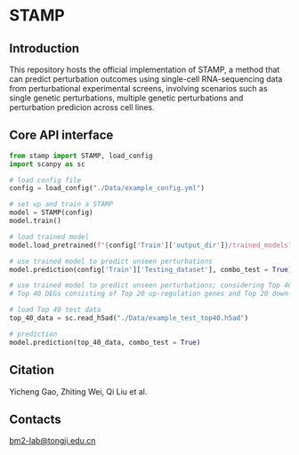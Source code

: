 # STAMP
## Introduction 
This repository hosts the official implementation of STAMP, a method that can predict perturbation outcomes using single-cell RNA-sequencing data from perturbational experimental screens, involving scenarios such as single genetic perturbations, multiple genetic perturbations and perturbation predicion across cell lines.
## Core API interface
```python
from stamp import STAMP, load_config
import scanpy as sc

# load config file
config = load_config("./Data/example_config.yml")

# set up and train a STAMP
model = STAMP(config)
model.train()

# load trained model
model.load_pretrained(f"{config['Train']['output_dir']}/trained_models")

# use trained model to predict unseen perturbations
model.prediction(config['Train']['Testing_dataset'], combo_test = True)

# use trained model to predict unseen perturbations; considering Top 40 DEGs
# Top 40 DEGs consisting of Top 20 up-regulation genes and Top 20 down-regulation genes

# load Top 40 test data
top_40_data = sc.read_h5ad("./Data/example_test_top40.h5ad")

# prediction
model.prediction(top_40_data, combo_test = True)
```
## Citation
Yicheng Gao, Zhiting Wei, Qi Liu et al. 
## Contacts
bm2-lab@tongji.edu.cn
